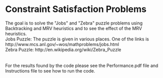 <h1>Constraint Satisfaction Problems</h1>
The goal is to solve the "Jobs" and "Zebra" puzzle problems using Backtracking and MRV heuristics and to see the effect of the MRV heuristics.
<br/>
Jobs Puzzle: The puzzle is given in various places. One of the links is http://www.mcs.anl.gov/~wos/mathproblems/jobs.html <br/>
Zebra Puzzle: http://en.wikipedia.org/wiki/Zebra_Puzzle <br/>
 <br/>
  <br/>
For the results found by the code please see the Performance.pdf file and Instructions file to see how to run the code.